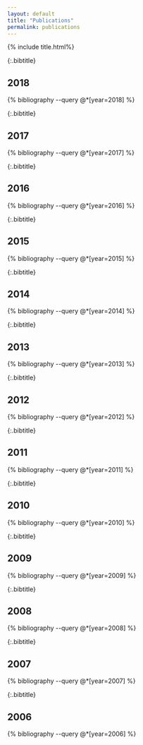 ```yaml
---
layout: default
title: "Publications"
permalink: publications
---
```



{% include title.html%}


{:.bibtitle}
## 2018 
{% bibliography --query @*[year=2018] %}

{:.bibtitle}
## 2017
{% bibliography --query @*[year=2017] %}

{:.bibtitle}
## 2016
{% bibliography --query @*[year=2016] %}  

{:.bibtitle}
## 2015
{% bibliography --query @*[year=2015] %}

{:.bibtitle}
## 2014
{% bibliography --query @*[year=2014] %}

{:.bibtitle}
## 2013
{% bibliography --query @*[year=2013] %}

{:.bibtitle}
## 2012
{% bibliography --query @*[year=2012] %}

{:.bibtitle}
## 2011
{% bibliography --query @*[year=2011] %}

{:.bibtitle}
## 2010
{% bibliography --query @*[year=2010] %}

{:.bibtitle}
## 2009
{% bibliography --query @*[year=2009] %}

{:.bibtitle}
## 2008
{% bibliography --query @*[year=2008] %}

{:.bibtitle}
## 2007
{% bibliography --query @*[year=2007] %}

{:.bibtitle}
## 2006
{% bibliography --query @*[year=2006] %}
